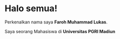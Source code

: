 # Halo semua! 

Perkenalkan nama saya **Faroh Muhammad Lukas**.  

Saya seorang Mahasiswa di **Universitas PGRI Madiun**
